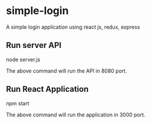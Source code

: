 
# simple-login
A simple login application using react js, redux, express

## Run server API
node server.js

The above command will run the API in 8080 port.

## Run React Application
npm start 

The above command will run the application in 3000 port.
